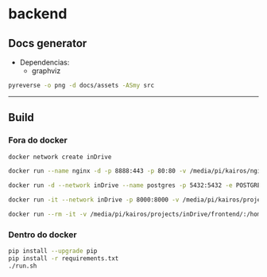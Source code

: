# backend

## **Docs generator**

* Dependencias:
  * graphviz

```bash
pyreverse -o png -d docs/assets -ASmy src
```

---

## **Build**

### Fora do docker

```bash
docker network create inDrive

docker run --name nginx -d -p 8888:443 -p 80:80 -v /media/pi/kairos/nginx/conf/:/etc/nginx/conf.d/:ro -v /media/pi/kairos/certbot/www:/var/www/certbot/:ro nginx

docker run -d --network inDrive --name postgres -p 5432:5432 -e POSTGRES_PASSWORD=inDrive -e POSTGRES_USER=inDrive -e POSTGRES_DB=inDrive postgres:13-alpine

docker run -it --network inDrive -p 8000:8000 -v /media/pi/kairos/projects/inDrive/backend/:/home/ --name python --entrypoint /bin/bash python:3.9-bullseye

docker run --rm -it -v /media/pi/kairos/projects/inDrive/frontend/:/home -p 3000:3000 ubuntu:20.04
```

### Dentro do docker

```bash
pip install --upgrade pip
pip install -r requirements.txt
./run.sh
```
